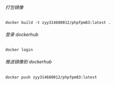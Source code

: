 ###### 打包镜像

```shell
docker build -t zyy314680012/phpfpm83:latest .
```

###### 登录 dockerhub

```shell
docker login
```

###### 推送镜像到 dockerhub

```shell
docker push zyy314680012/phpfpm83:latest
```
